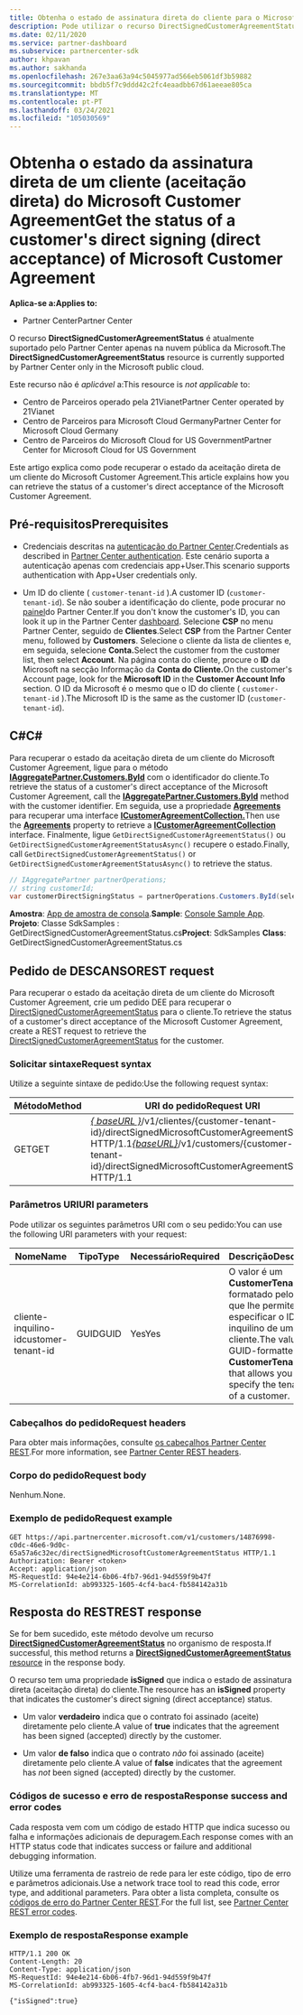 ```yaml
---
title: Obtenha o estado de assinatura direta do cliente para o Microsoft Customer Agreement.
description: Pode utilizar o recurso DirectSignedCustomerAgreementStatus para obter o estado da assinatura direta (aceitação direta) do Acordo de Cliente da Microsoft.
ms.date: 02/11/2020
ms.service: partner-dashboard
ms.subservice: partnercenter-sdk
author: khpavan
ms.author: sakhanda
ms.openlocfilehash: 267e3aa63a94c5045977ad566eb5061df3b59882
ms.sourcegitcommit: bbdb5f7c9ddd42c2fc4eaadbb67d61aeeae805ca
ms.translationtype: MT
ms.contentlocale: pt-PT
ms.lasthandoff: 03/24/2021
ms.locfileid: "105030569"
---
```

# <a name="get-the-status-of-a-customers-direct-signing-direct-acceptance-of-microsoft-customer-agreement"></a><span data-ttu-id="295af-103">Obtenha o estado da assinatura direta de um cliente (aceitação direta) do Microsoft Customer Agreement</span><span class="sxs-lookup"><span data-stu-id="295af-103">Get the status of a customer's direct signing (direct acceptance) of Microsoft Customer Agreement</span></span>

<span data-ttu-id="295af-104">**Aplica-se a:**</span><span class="sxs-lookup"><span data-stu-id="295af-104">**Applies to:**</span></span>

- <span data-ttu-id="295af-105">Partner Center</span><span class="sxs-lookup"><span data-stu-id="295af-105">Partner Center</span></span>

<span data-ttu-id="295af-106">O recurso **DirectSignedCustomerAgreementStatus** é atualmente suportado pelo Partner Center apenas na nuvem pública da Microsoft.</span><span class="sxs-lookup"><span data-stu-id="295af-106">The **DirectSignedCustomerAgreementStatus** resource is currently supported by Partner Center only in the Microsoft public cloud.</span></span>

<span data-ttu-id="295af-107">Este recurso não é *aplicável* a:</span><span class="sxs-lookup"><span data-stu-id="295af-107">This resource is *not applicable* to:</span></span>

- <span data-ttu-id="295af-108">Centro de Parceiros operado pela 21Vianet</span><span class="sxs-lookup"><span data-stu-id="295af-108">Partner Center operated by 21Vianet</span></span>
- <span data-ttu-id="295af-109">Centro de Parceiros para Microsoft Cloud Germany</span><span class="sxs-lookup"><span data-stu-id="295af-109">Partner Center for Microsoft Cloud Germany</span></span>
- <span data-ttu-id="295af-110">Centro de Parceiros do Microsoft Cloud for US Government</span><span class="sxs-lookup"><span data-stu-id="295af-110">Partner Center for Microsoft Cloud for US Government</span></span>

<span data-ttu-id="295af-111">Este artigo explica como pode recuperar o estado da aceitação direta de um cliente do Microsoft Customer Agreement.</span><span class="sxs-lookup"><span data-stu-id="295af-111">This article explains how you can retrieve the status of a customer's direct acceptance of the Microsoft Customer Agreement.</span></span>

## <a name="prerequisites"></a><span data-ttu-id="295af-112">Pré-requisitos</span><span class="sxs-lookup"><span data-stu-id="295af-112">Prerequisites</span></span>

- <span data-ttu-id="295af-113">Credenciais descritas na [autenticação do Partner Center](partner-center-authentication.md).</span><span class="sxs-lookup"><span data-stu-id="295af-113">Credentials as described in [Partner Center authentication](partner-center-authentication.md).</span></span> <span data-ttu-id="295af-114">Este cenário suporta a autenticação apenas com credenciais app+User.</span><span class="sxs-lookup"><span data-stu-id="295af-114">This scenario supports authentication with App+User credentials only.</span></span>

- <span data-ttu-id="295af-115">Um ID do cliente ( `customer-tenant-id` ).</span><span class="sxs-lookup"><span data-stu-id="295af-115">A customer ID (`customer-tenant-id`).</span></span> <span data-ttu-id="295af-116">Se não souber a identificação do cliente, pode procurar no [painel](https://partner.microsoft.com/dashboard)do Partner Center.</span><span class="sxs-lookup"><span data-stu-id="295af-116">If you don't know the customer's ID, you can look it up in the Partner Center [dashboard](https://partner.microsoft.com/dashboard).</span></span> <span data-ttu-id="295af-117">Selecione **CSP** no menu Partner Center, seguido de **Clientes**.</span><span class="sxs-lookup"><span data-stu-id="295af-117">Select **CSP** from the Partner Center menu, followed by **Customers**.</span></span> <span data-ttu-id="295af-118">Selecione o cliente da lista de clientes e, em seguida, selecione **Conta.**</span><span class="sxs-lookup"><span data-stu-id="295af-118">Select the customer from the customer list, then select **Account**.</span></span> <span data-ttu-id="295af-119">Na página conta do cliente, procure o **ID** da Microsoft na secção Informação da **Conta do Cliente.**</span><span class="sxs-lookup"><span data-stu-id="295af-119">On the customer's Account page, look for the **Microsoft ID** in the **Customer Account Info** section.</span></span> <span data-ttu-id="295af-120">O ID da Microsoft é o mesmo que o ID do cliente ( `customer-tenant-id` ).</span><span class="sxs-lookup"><span data-stu-id="295af-120">The Microsoft ID is the same as the customer ID  (`customer-tenant-id`).</span></span>

## <a name="c"></a><span data-ttu-id="295af-121">C\#</span><span class="sxs-lookup"><span data-stu-id="295af-121">C\#</span></span>

<span data-ttu-id="295af-122">Para recuperar o estado da aceitação direta de um cliente do Microsoft Customer Agreement, ligue para o método [**IAggregatePartner.Customers.ById**](/dotnet/api/microsoft.store.partnercenter.customers.icustomercollection.byid) com o identificador do cliente.</span><span class="sxs-lookup"><span data-stu-id="295af-122">To retrieve the status of a customer's direct acceptance of the Microsoft Customer Agreement, call the [**IAggregatePartner.Customers.ById**](/dotnet/api/microsoft.store.partnercenter.customers.icustomercollection.byid) method with the customer identifier.</span></span> <span data-ttu-id="295af-123">Em seguida, use a propriedade [**Agreements**](/dotnet/api/microsoft.store.partnercenter.customers.icustomer.agreements) para recuperar uma interface [**ICustomerAgreementCollection.**](/dotnet/api/microsoft.store.partnercenter.agreements.icustomeragreementcollection)</span><span class="sxs-lookup"><span data-stu-id="295af-123">Then use the [**Agreements**](/dotnet/api/microsoft.store.partnercenter.customers.icustomer.agreements) property to retrieve a [**ICustomerAgreementCollection**](/dotnet/api/microsoft.store.partnercenter.agreements.icustomeragreementcollection) interface.</span></span> <span data-ttu-id="295af-124">Finalmente, ligue `GetDirectSignedCustomerAgreementStatus()` ou `GetDirectSignedCustomerAgreementStatusAsync()` recupere o estado.</span><span class="sxs-lookup"><span data-stu-id="295af-124">Finally, call `GetDirectSignedCustomerAgreementStatus()` or `GetDirectSignedCustomerAgreementStatusAsync()` to retrieve the status.</span></span>

``` csharp
// IAggregatePartner partnerOperations;
// string customerId;
var customerDirectSigningStatus = partnerOperations.Customers.ById(selectedCustomerId).Agreements.GetDirectSignedCustomerAgreementStatus();
```

<span data-ttu-id="295af-125">**Amostra**: [App de amostra de consola](https://github.com/microsoft/Partner-Center-DotNet-Samples).</span><span class="sxs-lookup"><span data-stu-id="295af-125">**Sample**: [Console Sample App](https://github.com/microsoft/Partner-Center-DotNet-Samples).</span></span> <span data-ttu-id="295af-126">**Projeto**: Classe SdkSamples : GetDirectSignedCustomerAgreementStatus.cs</span><span class="sxs-lookup"><span data-stu-id="295af-126">**Project**: SdkSamples **Class**: GetDirectSignedCustomerAgreementStatus.cs</span></span>

## <a name="rest-request"></a><span data-ttu-id="295af-127">Pedido de DESCANSO</span><span class="sxs-lookup"><span data-stu-id="295af-127">REST request</span></span>

<span data-ttu-id="295af-128">Para recuperar o estado da aceitação direta de um cliente do Microsoft Customer Agreement, crie um pedido DEE para recuperar o [DirectSignedCustomerAgreementStatus](./customer-agreement-direct-sign-status-resource.md) para o cliente.</span><span class="sxs-lookup"><span data-stu-id="295af-128">To retrieve the status of a customer's direct acceptance of the Microsoft Customer Agreement, create a REST request to retrieve the [DirectSignedCustomerAgreementStatus](./customer-agreement-direct-sign-status-resource.md) for the customer.</span></span>

### <a name="request-syntax"></a><span data-ttu-id="295af-129">Solicitar sintaxe</span><span class="sxs-lookup"><span data-stu-id="295af-129">Request syntax</span></span>

<span data-ttu-id="295af-130">Utilize a seguinte sintaxe de pedido:</span><span class="sxs-lookup"><span data-stu-id="295af-130">Use the following request syntax:</span></span>

| <span data-ttu-id="295af-131">Método</span><span class="sxs-lookup"><span data-stu-id="295af-131">Method</span></span> | <span data-ttu-id="295af-132">URI do pedido</span><span class="sxs-lookup"><span data-stu-id="295af-132">Request URI</span></span>                                                                                      |
|--------|--------------------------------------------------------------------------------------------------|
| <span data-ttu-id="295af-133">GET</span><span class="sxs-lookup"><span data-stu-id="295af-133">GET</span></span>    | <span data-ttu-id="295af-134">[*\{ baseURL \}*](partner-center-rest-urls.md)/v1/clientes/{customer-tenant-id}/directSignedMicrosoftCustomerAgreementStatus HTTP/1.1</span><span class="sxs-lookup"><span data-stu-id="295af-134">[*\{baseURL\}*](partner-center-rest-urls.md)/v1/customers/{customer-tenant-id}/directSignedMicrosoftCustomerAgreementStatus HTTP/1.1</span></span> |

### <a name="uri-parameters"></a><span data-ttu-id="295af-135">Parâmetros URI</span><span class="sxs-lookup"><span data-stu-id="295af-135">URI parameters</span></span>

<span data-ttu-id="295af-136">Pode utilizar os seguintes parâmetros URI com o seu pedido:</span><span class="sxs-lookup"><span data-stu-id="295af-136">You can use the following URI parameters with your request:</span></span>

| <span data-ttu-id="295af-137">Nome</span><span class="sxs-lookup"><span data-stu-id="295af-137">Name</span></span>             | <span data-ttu-id="295af-138">Tipo</span><span class="sxs-lookup"><span data-stu-id="295af-138">Type</span></span> | <span data-ttu-id="295af-139">Necessário</span><span class="sxs-lookup"><span data-stu-id="295af-139">Required</span></span> | <span data-ttu-id="295af-140">Descrição</span><span class="sxs-lookup"><span data-stu-id="295af-140">Description</span></span>                                                                               |
|------------------|------|----------|-------------------------------------------------------------------------------------------|
| <span data-ttu-id="295af-141">cliente-inquilino-id</span><span class="sxs-lookup"><span data-stu-id="295af-141">customer-tenant-id</span></span> | <span data-ttu-id="295af-142">GUID</span><span class="sxs-lookup"><span data-stu-id="295af-142">GUID</span></span> | <span data-ttu-id="295af-143">Yes</span><span class="sxs-lookup"><span data-stu-id="295af-143">Yes</span></span> | <span data-ttu-id="295af-144">O valor é um **CustomerTenantId** formatado pelo GUID que lhe permite especificar o ID do inquilino de um cliente.</span><span class="sxs-lookup"><span data-stu-id="295af-144">The value is a GUID-formatted **CustomerTenantId** that allows you to specify the tenant ID of a customer.</span></span> |

### <a name="request-headers"></a><span data-ttu-id="295af-145">Cabeçalhos do pedido</span><span class="sxs-lookup"><span data-stu-id="295af-145">Request headers</span></span>

<span data-ttu-id="295af-146">Para obter mais informações, consulte [os cabeçalhos Partner Center REST](headers.md).</span><span class="sxs-lookup"><span data-stu-id="295af-146">For more information, see [Partner Center REST headers](headers.md).</span></span>

### <a name="request-body"></a><span data-ttu-id="295af-147">Corpo do pedido</span><span class="sxs-lookup"><span data-stu-id="295af-147">Request body</span></span>

<span data-ttu-id="295af-148">Nenhum.</span><span class="sxs-lookup"><span data-stu-id="295af-148">None.</span></span>

### <a name="request-example"></a><span data-ttu-id="295af-149">Exemplo de pedido</span><span class="sxs-lookup"><span data-stu-id="295af-149">Request example</span></span>

```http
GET https://api.partnercenter.microsoft.com/v1/customers/14876998-c0dc-46e6-9d0c-65a57a6c32ec/directSignedMicrosoftCustomerAgreementStatus HTTP/1.1
Authorization: Bearer <token>
Accept: application/json
MS-RequestId: 94e4e214-6b06-4fb7-96d1-94d559f9b47f
MS-CorrelationId: ab993325-1605-4cf4-bac4-fb584142a31b
```

## <a name="rest-response"></a><span data-ttu-id="295af-150">Resposta do REST</span><span class="sxs-lookup"><span data-stu-id="295af-150">REST response</span></span>

<span data-ttu-id="295af-151">Se for bem sucedido, este método devolve um recurso [ **DirectSignedCustomerAgreementStatus**](./customer-agreement-direct-sign-status-resource.md) no organismo de resposta.</span><span class="sxs-lookup"><span data-stu-id="295af-151">If successful, this method returns a [**DirectSignedCustomerAgreementStatus** resource](./customer-agreement-direct-sign-status-resource.md) in the response body.</span></span>

<span data-ttu-id="295af-152">O recurso tem uma propriedade **isSigned** que indica o estado de assinatura direta (aceitação direta) do cliente.</span><span class="sxs-lookup"><span data-stu-id="295af-152">The resource has an **isSigned** property that indicates the customer's direct signing (direct acceptance) status.</span></span>

- <span data-ttu-id="295af-153">Um valor **verdadeiro** indica que o contrato foi assinado (aceite) diretamente pelo cliente.</span><span class="sxs-lookup"><span data-stu-id="295af-153">A value of **true** indicates that the agreement has been signed (accepted) directly by the customer.</span></span>

- <span data-ttu-id="295af-154">Um valor **de falso** indica que o contrato *não* foi assinado (aceite) diretamente pelo cliente.</span><span class="sxs-lookup"><span data-stu-id="295af-154">A value of **false** indicates that the agreement has *not* been signed (accepted) directly by the customer.</span></span>

### <a name="response-success-and-error-codes"></a><span data-ttu-id="295af-155">Códigos de sucesso e erro de resposta</span><span class="sxs-lookup"><span data-stu-id="295af-155">Response success and error codes</span></span>

<span data-ttu-id="295af-156">Cada resposta vem com um código de estado HTTP que indica sucesso ou falha e informações adicionais de depuragem.</span><span class="sxs-lookup"><span data-stu-id="295af-156">Each response comes with an HTTP status code that indicates success or failure and additional debugging information.</span></span>

<span data-ttu-id="295af-157">Utilize uma ferramenta de rastreio de rede para ler este código, tipo de erro e parâmetros adicionais.</span><span class="sxs-lookup"><span data-stu-id="295af-157">Use a network trace tool to read this code, error type, and additional parameters.</span></span> <span data-ttu-id="295af-158">Para obter a lista completa, consulte os [códigos de erro do Partner Center REST](error-codes.md).</span><span class="sxs-lookup"><span data-stu-id="295af-158">For the full list, see [Partner Center REST error codes](error-codes.md).</span></span>

### <a name="response-example"></a><span data-ttu-id="295af-159">Exemplo de resposta</span><span class="sxs-lookup"><span data-stu-id="295af-159">Response example</span></span>

```http
HTTP/1.1 200 OK
Content-Length: 20
Content-Type: application/json
MS-RequestId: 94e4e214-6b06-4fb7-96d1-94d559f9b47f
MS-CorrelationId: ab993325-1605-4cf4-bac4-fb584142a31b

{"isSigned":true}
```
